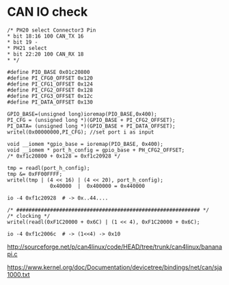 CAN IO check
============

```
/* PH20 select Connector3 Pin
* bit 18:16 100 CAN_TX 16
* bit 19 -
* PH21 select
* bit 22:20 100 CAN_RX 18
* */

#define PIO_BASE 0x01c20800
#define PI_CFG0_OFFSET 0x120
#define PI_CFG1_OFFSET 0x124
#define PI_CFG2_OFFSET 0x128
#define PI_CFG3_OFFSET 0x12c
#define PI_DATA_OFFSET 0x130

GPIO_BASE=(unsigned long)ioremap(PIO_BASE,0x400);
PI_CFG = (unsigned long *)(GPIO_BASE + PI_CFG2_OFFSET);
PI_DATA= (unsigned long *)(GPIO_BASE + PI_DATA_OFFSET);
writel(0x00000000,PI_CFG); //set port i as input

void __iomem *gpio_base = ioremap(PIO_BASE, 0x400);
void __iomem * port_h_config = gpio_base + PH_CFG2_OFFSET;
/* 0xf1c20800 + 0x128 = 0xf1c20928 */

tmp = readl(port_h_config);
tmp &= 0xFF00FFFF;
writel(tmp | (4 << 16) | (4 << 20), port_h_config);
              0x40000  |  0x400000 = 0x440000

io -4 0xf1c20928  # -> 0x..44....

/* ############################################################ */
/* clocking */
writel(readl(0xF1C20000 + 0x6C) | (1 << 4), 0xF1C20000 + 0x6C);

io -4 0xf1c2006c  # -> (1<<4) -> 0x10

```



http://sourceforge.net/p/can4linux/code/HEAD/tree/trunk/can4linux/bananapi.c

https://www.kernel.org/doc/Documentation/devicetree/bindings/net/can/sja1000.txt

